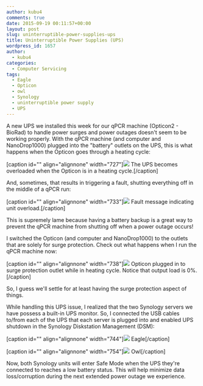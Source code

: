 ```yaml
---
author: kubu4
comments: true
date: 2015-09-19 00:11:57+00:00
layout: post
slug: uninterruptible-power-supplies-ups
title: Uninterruptible Power Supplies (UPS)
wordpress_id: 1657
author:
  - kubu4
categories:
  - Computer Servicing
tags:
  - Eagle
  - Opticon
  - owl
  - Synology
  - uninterruptible power supply
  - UPS
---
```


A new UPS we installed this week for our qPCR machine (Opticon2 - BioRad) to handle power surges and power outages doesn't seem to be working properly. With the qPCR machine (and computer and NanoDrop1000) plugged into the "battery" outlets on the UPS, this is what happens when the Opticon goes through a heating cycle:

[caption id="" align="alignnone" width="727"][![](https://eagle.fish.washington.edu/Arabidopsis/20150918_opticon_ups_battery.jpg)](http://eagle.fish.washington.edu/Arabidopsis/20150918_opticon_ups_battery.jpg) The UPS becomes overloaded when the Opticon is in a heating cycle.[/caption]



And, sometimes, that results in triggering a fault, shutting everything off in the middle of a qPCR run:

[caption id="" align="alignnone" width="733"][![](https://eagle.fish.washington.edu/Arabidopsis/20150918_opticon_surge_fault.jpg)](http://eagle.fish.washington.edu/Arabidopsis/20150918_opticon_surge_fault.jpg) Fault message indicating unit overload.[/caption]



This is supremely lame because having a battery backup is a great way to prevent the qPCR machine from shutting off when a power outage occurs!



I switched the Opticon (and computer and NanoDrop1000) to the outlets that are solely for surge protection. Check out what happens when I run the qPCR machine now:

[caption id="" align="alignnone" width="738"][![](https://eagle.fish.washington.edu/Arabidopsis/20150918_opticon2_ups_surge.jpg)](http://eagle.fish.washington.edu/Arabidopsis/20150918_opticon2_ups_surge.jpg) Opticon plugged in to surge protection outlet while in heating cycle. Notice that output load is 0%.[/caption]



So, I guess we'll settle for at least having the surge protection aspect of things.



While handling this UPS issue, I realized that the two Synology servers we have possess a built-in UPS monitor. So, I connected the USB cables to/from each of the UPS that each server is plugged into and enabled UPS shutdown in the Synology Diskstation Management (DSM):



[caption id="" align="alignnone" width="744"][![](https://eagle.fish.washington.edu/Arabidopsis/20150918_eagle_ups.jpg)](http://eagle.fish.washington.edu/Arabidopsis/20150918_eagle_ups.jpg) Eagle[/caption]



[caption id="" align="alignnone" width="754"][![](https://eagle.fish.washington.edu/Arabidopsis/20150918_owl_ups.jpg)](http://eagle.fish.washington.edu/Arabidopsis/20150918_owl_ups.jpg) Owl[/caption]



Now, both Synology units will enter Safe Mode when the UPS they're connected to reaches a low battery status. This will help minimize data loss/corruption during the next extended power outage we experience.
